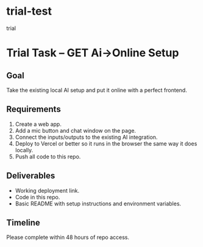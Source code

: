 # trial-test
trial

# Trial Task – GET Ai->Online Setup

## Goal
Take the existing local AI setup and put it online with a perfect frontend.

## Requirements
1. Create a web app.
2. Add a mic button and chat window on the page.
3. Connect the inputs/outputs to the existing AI integration.
4. Deploy to Vercel or better so it runs in the browser the same way it does locally.
5. Push all code to this repo.

## Deliverables
- Working deployment link.
- Code in this repo.
- Basic README with setup instructions and environment variables.


## Timeline
Please complete within 48 hours of repo access.
